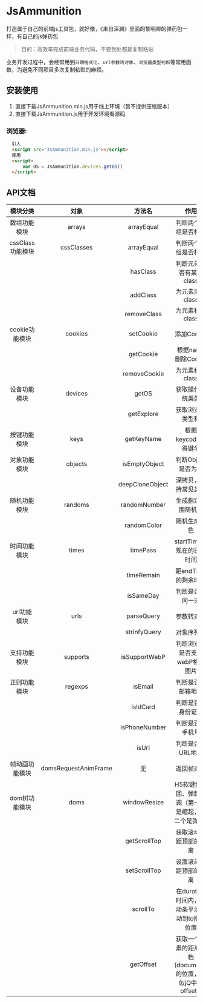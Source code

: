 # JsAmmunition
 
打造属于自己的前端js工具包，就好像，《来自深渊》里面的黎明卿的弹药包一样，有自己的js弹药包

> 目的：高效率完成前端业务代码，不要到处都是复制粘贴

业务开发过程中，会经常用到`日期格式化`、`url参数转对象`、`浏览器类型判断`等常用函数，为避免不同项目多次复制粘贴的麻烦。
## 安装使用

1. 直接下载JsAmmunition.min.js用于线上环境（暂不提供压缩版本）
2. 直接下载JsAmmunition.js用于开发环境看源码

### 浏览器:
``` html
  引入
  <script src="JsAmmunition.min.js"></script>
  使用
  <script>
      var OS = JsAmmunition.devices.getOS()
  </script>
```
## API文档


| 模块分类 | 对象 | 方法名|作用|
| :------------:|:---------------:|:-----:|:-----:|
| 数组功能模块 | arrays | arrayEqual | 判断两个数组是否相等  |
| cssClass功能模块 | cssClasses | arrayEqual | 判断两个数组是否相等  |
|  |  | hasClass | 判断元素是否有某个class    |
|  |  | addClass | 为元素添加class   |
|  |  | removeClass | 为元素移除class    |
| cookie功能模块 | cookies | setCookie | 添加Cookie   |
|  |  | getCookie | 根据name删除Cookie      |
|  |  | removeCookie | 为元素移除class    |
| 设备功能模块 | devices | getOS | 获取操作系统类型   |
|  |  | getExplore | 获取浏览器类型和      |
| 按键功能模块 | keys | getKeyName | 根据keycode获得键名    |
| 对象功能模块 | objects | isEmptyObject | 判断Object是否为空    |
|  |  | deepCloneObject | 深拷贝，支持常见类型      |
| 随机功能模块 | randoms | randomNumber | 生成指定范围随机数     |
|  |  | randomColor | 随机生成颜色     |
| 时间功能模块 | times | timePass | startTime距现在的已过时间     |
|  |  | timeRemain | 距endTime的剩余时间     |
|  |  | isSameDay | 判断是否为同一天     |
| url功能模块 | urls | parseQuery | 参数转对象     |
|  |  | strinfyQuery | 对象序列化     |
| 支持功能模块 | supports | isSupportWebP | 判断浏览器是否支持webP格式图片     |
| 正则功能模块 | regexps | isEmail | 判断是否为邮箱地址      |
|  |  | isIdCard | 判断是否为身份证号     |
|  |  | isPhoneNumber | 判断是否为手机号      |
|  |  | isUrl | 判断是否为URL地址     |
| 帧动画功能模块 | domsRequestAnimFrame | 无 |返回帧对象       |
| dom树功能模块 | doms | windowResize |H5软键盘缩回、弹起回调（第一个是缩起，第二个是弹起）       |
|  |  | getScrollTop | 获取滚动条距顶部的距离     |
|  |  | setScrollTop | 设置滚动条距顶部的距离     |
|  |  | scrollTo | 在duration时间内，滚动条平滑滚动到to指定位置     |
|  |  | getOffset | 获取一个元素的距离文档(document)的位置，类似jQ中的offset()     |
